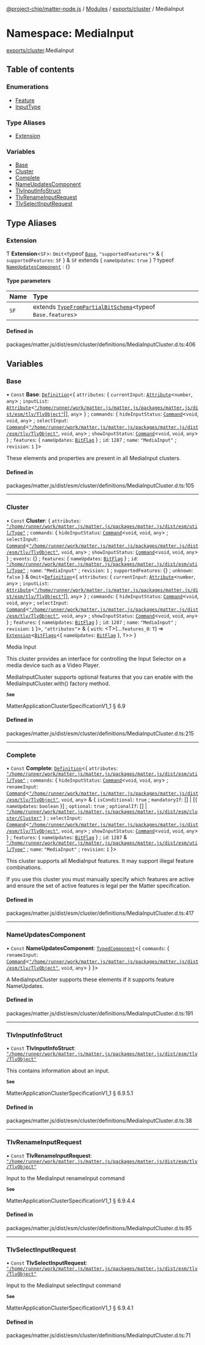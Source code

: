 [@project-chip/matter-node.js](../README.md) / [Modules](../modules.md) / [exports/cluster](exports_cluster.md) / MediaInput

# Namespace: MediaInput

[exports/cluster](exports_cluster.md).MediaInput

## Table of contents

### Enumerations

- [Feature](../enums/exports_cluster.MediaInput.Feature.md)
- [InputType](../enums/exports_cluster.MediaInput.InputType.md)

### Type Aliases

- [Extension](exports_cluster.MediaInput.md#extension)

### Variables

- [Base](exports_cluster.MediaInput.md#base)
- [Cluster](exports_cluster.MediaInput.md#cluster)
- [Complete](exports_cluster.MediaInput.md#complete)
- [NameUpdatesComponent](exports_cluster.MediaInput.md#nameupdatescomponent)
- [TlvInputInfoStruct](exports_cluster.MediaInput.md#tlvinputinfostruct)
- [TlvRenameInputRequest](exports_cluster.MediaInput.md#tlvrenameinputrequest)
- [TlvSelectInputRequest](exports_cluster.MediaInput.md#tlvselectinputrequest)

## Type Aliases

### Extension

Ƭ **Extension**\<`SF`\>: `Omit`\<typeof [`Base`](exports_cluster.MediaInput.md#base), ``"supportedFeatures"``\> & \{ `supportedFeatures`: `SF`  } & `SF` extends \{ `nameUpdates`: ``true``  } ? typeof [`NameUpdatesComponent`](exports_cluster.MediaInput.md#nameupdatescomponent) : {}

#### Type parameters

| Name | Type |
| :------ | :------ |
| `SF` | extends [`TypeFromPartialBitSchema`](exports_schema.md#typefrompartialbitschema)\<typeof `Base.features`\> |

#### Defined in

packages/matter.js/dist/esm/cluster/definitions/MediaInputCluster.d.ts:406

## Variables

### Base

• `Const` **Base**: [`Definition`](exports_cluster.ClusterFactory.md#definition)\<\{ `attributes`: \{ `currentInput`: [`Attribute`](exports_cluster.md#attribute)\<`number`, `any`\> ; `inputList`: [`Attribute`](exports_cluster.md#attribute)\<[`"/home/runner/work/matter.js/matter.js/packages/matter.js/dist/esm/tlv/TlvObject"`](export._internal_.__home_runner_work_matter_js_matter_js_packages_matter_js_dist_esm_tlv_TlvObject_.md)[], `any`\>  } ; `commands`: \{ `hideInputStatus`: [`Command`](exports_cluster.md#command)\<`void`, `void`, `any`\> ; `selectInput`: [`Command`](exports_cluster.md#command)\<[`"/home/runner/work/matter.js/matter.js/packages/matter.js/dist/esm/tlv/TlvObject"`](export._internal_.__home_runner_work_matter_js_matter_js_packages_matter_js_dist_esm_tlv_TlvObject_.md), `void`, `any`\> ; `showInputStatus`: [`Command`](exports_cluster.md#command)\<`void`, `void`, `any`\>  } ; `features`: \{ `nameUpdates`: [`BitFlag`](exports_schema.md#bitflag-1)  } ; `id`: ``1287`` ; `name`: ``"MediaInput"`` ; `revision`: ``1``  }\>

These elements and properties are present in all MediaInput clusters.

#### Defined in

packages/matter.js/dist/esm/cluster/definitions/MediaInputCluster.d.ts:105

___

### Cluster

• `Const` **Cluster**: \{ `attributes`: [`"/home/runner/work/matter.js/matter.js/packages/matter.js/dist/esm/util/Type"`](export._internal_.__home_runner_work_matter_js_matter_js_packages_matter_js_dist_esm_util_Type_.md) ; `commands`: \{ `hideInputStatus`: [`Command`](exports_cluster.md#command)\<`void`, `void`, `any`\> ; `selectInput`: [`Command`](exports_cluster.md#command)\<[`"/home/runner/work/matter.js/matter.js/packages/matter.js/dist/esm/tlv/TlvObject"`](export._internal_.__home_runner_work_matter_js_matter_js_packages_matter_js_dist_esm_tlv_TlvObject_.md), `void`, `any`\> ; `showInputStatus`: [`Command`](exports_cluster.md#command)\<`void`, `void`, `any`\>  } ; `events`: {} ; `features`: \{ `nameUpdates`: [`BitFlag`](exports_schema.md#bitflag-1)  } ; `id`: [`"/home/runner/work/matter.js/matter.js/packages/matter.js/dist/esm/util/Type"`](export._internal_.__home_runner_work_matter_js_matter_js_packages_matter_js_dist_esm_util_Type_.md) ; `name`: ``"MediaInput"`` ; `revision`: ``1`` ; `supportedFeatures`: {} ; `unknown`: ``false``  } & `Omit`\<[`Definition`](exports_cluster.ClusterFactory.md#definition)\<\{ `attributes`: \{ `currentInput`: [`Attribute`](exports_cluster.md#attribute)\<`number`, `any`\> ; `inputList`: [`Attribute`](exports_cluster.md#attribute)\<[`"/home/runner/work/matter.js/matter.js/packages/matter.js/dist/esm/tlv/TlvObject"`](export._internal_.__home_runner_work_matter_js_matter_js_packages_matter_js_dist_esm_tlv_TlvObject_.md)[], `any`\>  } ; `commands`: \{ `hideInputStatus`: [`Command`](exports_cluster.md#command)\<`void`, `void`, `any`\> ; `selectInput`: [`Command`](exports_cluster.md#command)\<[`"/home/runner/work/matter.js/matter.js/packages/matter.js/dist/esm/tlv/TlvObject"`](export._internal_.__home_runner_work_matter_js_matter_js_packages_matter_js_dist_esm_tlv_TlvObject_.md), `void`, `any`\> ; `showInputStatus`: [`Command`](exports_cluster.md#command)\<`void`, `void`, `any`\>  } ; `features`: \{ `nameUpdates`: [`BitFlag`](exports_schema.md#bitflag-1)  } ; `id`: ``1287`` ; `name`: ``"MediaInput"`` ; `revision`: ``1``  }\>, ``"attributes"``\> & \{ `with`: \<T\>(...`features_0`: `T`) => [`Extension`](exports_cluster.MediaInput.md#extension)\<[`BitFlags`](exports_schema.md#bitflags)\<\{ `nameUpdates`: [`BitFlag`](exports_schema.md#bitflag-1)  }, `T`\>\>  }

Media Input

This cluster provides an interface for controlling the Input Selector on a media device such as a Video Player.

MediaInputCluster supports optional features that you can enable with the MediaInputCluster.with() factory
method.

**`See`**

MatterApplicationClusterSpecificationV1_1 § 6.9

#### Defined in

packages/matter.js/dist/esm/cluster/definitions/MediaInputCluster.d.ts:215

___

### Complete

• `Const` **Complete**: [`Definition`](exports_cluster.ClusterFactory.md#definition)\<\{ `attributes`: [`"/home/runner/work/matter.js/matter.js/packages/matter.js/dist/esm/util/Type"`](export._internal_.__home_runner_work_matter_js_matter_js_packages_matter_js_dist_esm_util_Type_.md) ; `commands`: \{ `hideInputStatus`: [`Command`](exports_cluster.md#command)\<`void`, `void`, `any`\> ; `renameInput`: [`Command`](exports_cluster.md#command)\<[`"/home/runner/work/matter.js/matter.js/packages/matter.js/dist/esm/tlv/TlvObject"`](export._internal_.__home_runner_work_matter_js_matter_js_packages_matter_js_dist_esm_tlv_TlvObject_.md), `void`, `any`\> & \{ `isConditional`: ``true`` ; `mandatoryIf`: [] \| [\{ `nameUpdates`: `boolean`  }] ; `optional`: ``true`` ; `optionalIf`: [] \| [`"/home/runner/work/matter.js/matter.js/packages/matter.js/dist/esm/cluster/Cluster"`](export._internal_.__home_runner_work_matter_js_matter_js_packages_matter_js_dist_esm_cluster_Cluster_.md)  } ; `selectInput`: [`Command`](exports_cluster.md#command)\<[`"/home/runner/work/matter.js/matter.js/packages/matter.js/dist/esm/tlv/TlvObject"`](export._internal_.__home_runner_work_matter_js_matter_js_packages_matter_js_dist_esm_tlv_TlvObject_.md), `void`, `any`\> ; `showInputStatus`: [`Command`](exports_cluster.md#command)\<`void`, `void`, `any`\>  } ; `features`: \{ `nameUpdates`: [`BitFlag`](exports_schema.md#bitflag-1)  } ; `id`: ``1287`` & [`"/home/runner/work/matter.js/matter.js/packages/matter.js/dist/esm/util/Type"`](export._internal_.__home_runner_work_matter_js_matter_js_packages_matter_js_dist_esm_util_Type_.md) ; `name`: ``"MediaInput"`` ; `revision`: ``1``  }\>

This cluster supports all MediaInput features. It may support illegal feature combinations.

If you use this cluster you must manually specify which features are active and ensure the set of active
features is legal per the Matter specification.

#### Defined in

packages/matter.js/dist/esm/cluster/definitions/MediaInputCluster.d.ts:417

___

### NameUpdatesComponent

• `Const` **NameUpdatesComponent**: [`TypedComponent`](../interfaces/exports_cluster.ClusterFactory.TypedComponent.md)\<\{ `commands`: \{ `renameInput`: [`Command`](exports_cluster.md#command)\<[`"/home/runner/work/matter.js/matter.js/packages/matter.js/dist/esm/tlv/TlvObject"`](export._internal_.__home_runner_work_matter_js_matter_js_packages_matter_js_dist_esm_tlv_TlvObject_.md), `void`, `any`\>  }  }\>

A MediaInputCluster supports these elements if it supports feature NameUpdates.

#### Defined in

packages/matter.js/dist/esm/cluster/definitions/MediaInputCluster.d.ts:191

___

### TlvInputInfoStruct

• `Const` **TlvInputInfoStruct**: [`"/home/runner/work/matter.js/matter.js/packages/matter.js/dist/esm/tlv/TlvObject"`](export._internal_.__home_runner_work_matter_js_matter_js_packages_matter_js_dist_esm_tlv_TlvObject_.md)

This contains information about an input.

**`See`**

MatterApplicationClusterSpecificationV1_1 § 6.9.5.1

#### Defined in

packages/matter.js/dist/esm/cluster/definitions/MediaInputCluster.d.ts:38

___

### TlvRenameInputRequest

• `Const` **TlvRenameInputRequest**: [`"/home/runner/work/matter.js/matter.js/packages/matter.js/dist/esm/tlv/TlvObject"`](export._internal_.__home_runner_work_matter_js_matter_js_packages_matter_js_dist_esm_tlv_TlvObject_.md)

Input to the MediaInput renameInput command

**`See`**

MatterApplicationClusterSpecificationV1_1 § 6.9.4.4

#### Defined in

packages/matter.js/dist/esm/cluster/definitions/MediaInputCluster.d.ts:85

___

### TlvSelectInputRequest

• `Const` **TlvSelectInputRequest**: [`"/home/runner/work/matter.js/matter.js/packages/matter.js/dist/esm/tlv/TlvObject"`](export._internal_.__home_runner_work_matter_js_matter_js_packages_matter_js_dist_esm_tlv_TlvObject_.md)

Input to the MediaInput selectInput command

**`See`**

MatterApplicationClusterSpecificationV1_1 § 6.9.4.1

#### Defined in

packages/matter.js/dist/esm/cluster/definitions/MediaInputCluster.d.ts:71
